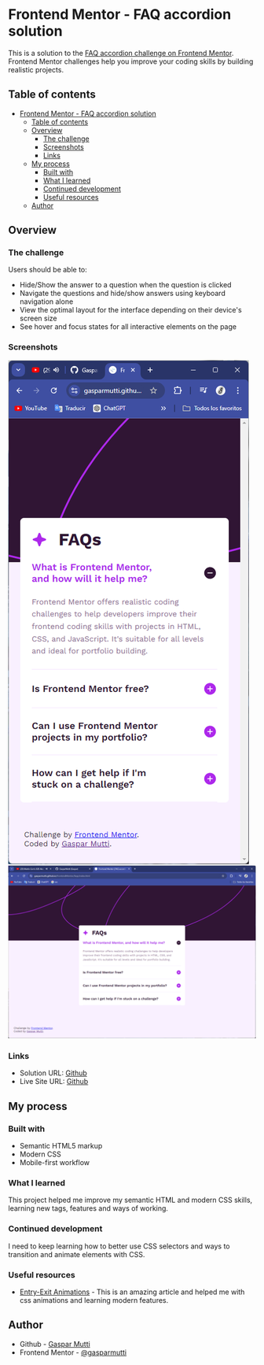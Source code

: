 # Frontend Mentor - FAQ accordion solution

This is a solution to the [FAQ accordion challenge on Frontend Mentor](https://www.frontendmentor.io/challenges/faq-accordion-wyfFdeBwBz). Frontend Mentor challenges help you improve your coding skills by building realistic projects.

## Table of contents

- [Frontend Mentor - FAQ accordion solution](#frontend-mentor---faq-accordion-solution)
  - [Table of contents](#table-of-contents)
  - [Overview](#overview)
    - [The challenge](#the-challenge)
    - [Screenshots](#screenshots)
    - [Links](#links)
  - [My process](#my-process)
    - [Built with](#built-with)
    - [What I learned](#what-i-learned)
    - [Continued development](#continued-development)
    - [Useful resources](#useful-resources)
  - [Author](#author)

## Overview

### The challenge

Users should be able to:

- Hide/Show the answer to a question when the question is clicked
- Navigate the questions and hide/show answers using keyboard navigation alone
- View the optimal layout for the interface depending on their device's screen size
- See hover and focus states for all interactive elements on the page

### Screenshots

![mobile](./assets/images/mobileScreenshot.png)
![desktop](./assets/images/desktopScreenshot.png)

### Links

- Solution URL: [Github](https://github.com/GasparMutti/frontendMentor/tree/main/faqs)
- Live Site URL: [Github](https://gasparmutti.github.io/frontendMentor/faqs/index.html)

## My process

### Built with

- Semantic HTML5 markup
- Modern CSS
- Mobile-first workflow

### What I learned

This project helped me improve my semantic HTML and modern CSS skills, learning new tags, features and ways of working.

### Continued development

I need to keep learning how to better use CSS selectors and ways to transition and animate elements with CSS.

### Useful resources

- [Entry-Exit Animations](https://developer.chrome.com/blog/entry-exit-animations/) - This is an amazing article and helped me with css animations and learning modern features.

## Author

- Github - [Gaspar Mutti](https://github.com/GasparMutti)
- Frontend Mentor - [@gasparmutti](https://www.frontendmentor.io/profile/gasparmutti)
